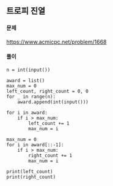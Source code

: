 ## 트로피 진열

#### 문제
https://www.acmicpc.net/problem/1668

#### 풀이
``` python3
n = int(input())

award = list()
max_num = 0
left_count, right_count = 0, 0
for _ in range(n):
    award.append(int(input()))

for i in award:
    if i > max_num:
        left_count += 1
        max_num = i

max_num = 0
for i in award[::-1]:
    if i > max_num:
        right_count += 1
        max_num = i

print(left_count)
print(right_count)
```
